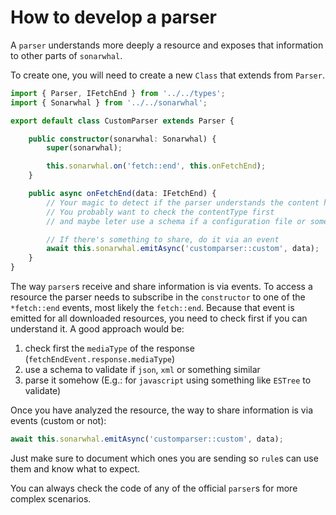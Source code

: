 # How to develop a parser

A `parser` understands more deeply a resource and exposes that
information to other parts of `sonarwhal`.

To create one, you will need to create a new `Class` that extends from
`Parser`.

```ts
import { Parser, IFetchEnd } from '../../types';
import { Sonarwhal } from '../../sonarwhal';

export default class CustomParser extends Parser {

    public constructor(sonarwhal: Sonarwhal) {
        super(sonarwhal);

        this.sonarwhal.on('fetch::end', this.onFetchEnd);
    }

    public async onFetchEnd(data: IFetchEnd) {
        // Your magic to detect if the parser understands the content here
        // You probably want to check the contentType first
        // and maybe leter use a schema if a configuration file or something else

        // If there's something to share, do it via an event
        await this.sonarwhal.emitAsync('customparser::custom', data);
    }
}
```

The way `parser`s receive and share information is via events. To access
a resource the parser needs to subscribe in the `constructor` to one of
the `*fetch::end` events, most likely the `fetch::end`. Because that
event is emitted for all downloaded resources, you need to check first
if you can understand it. A good approach would be:

1. check first the `mediaType` of the response (`fetchEndEvent.response.mediaType`)
2. use a schema to validate if `json`, `xml` or something similar
3. parse it somehow (E.g.: for `javascript` using something like `ESTree`
   to validate)

Once you have analyzed the resource, the way to share information is via
events (custom or not):

```ts
await this.sonarwhal.emitAsync('customparser::custom', data);
```

Just make sure to document which ones you are sending so `rule`s can use
them and know what to expect.

You can always check the code of any of the official `parser`s for
more complex scenarios.

